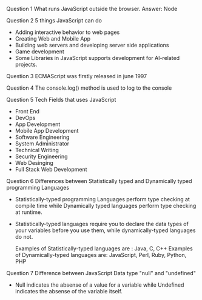 <!-- @format -->

Question 1
What runs JavaScript outside the browser.
Answer: Node

Question 2
5 things JavaScript can do

-   Adding interactive behavior to web pages
-   Creating Web and Mobile App
-   Building web servers and developing server side applications
-   Game development
-   Some Libraries in JavaScript supports development for AI-related projects.

Question 3
ECMAScript was firstly released in june 1997

Question 4
The console.log() method is used to log to the console

Question 5
Tech Fields that uses JavaScript

-   Front End
-   DevOps
-   App Development
-   Mobile App Development
-   Software Engineering
-   System Administrator
-   Technical Writing
-   Security Engineering
-   Web Desinging
-   Full Stack Web Development

Question 6
Differences between Statistically typed and Dynamically typed programming Languages

-   Statistically-typed programming Languages perform type checking at compile time while Dynamically
    typed languages perform type checking at runtime.
-   Statistically-typed languages require you to declare the data types of your variables before you use them,
    while dynamically-typed languages do not.

    Examples of Statistically-typed languages are : Java, C, C++
    Examples of Dynamically-typed languages are: JavaScript, Perl, Ruby, Python, PHP

Question 7
Difference between JavaScript Data type "null" and "undefined"

-   Null indicates the absense of a value for a variable while Undefined indicates the absense of the variable itself.
